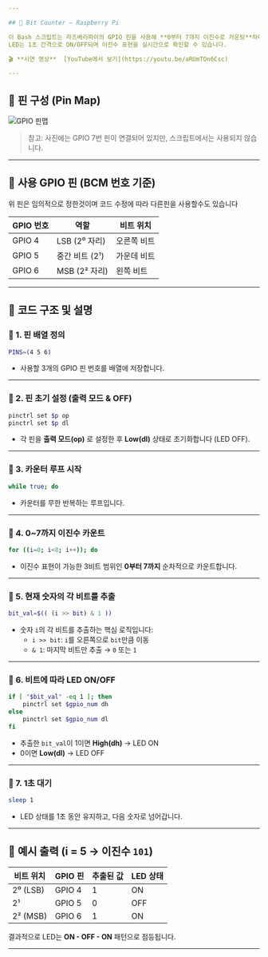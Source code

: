 ```yaml
---

## 📘 Bit Counter – Raspberry Pi

이 Bash 스크립트는 라즈베리파이의 GPIO 핀을 사용해 **0부터 7까지 이진수로 카운팅**하며 각 비트 값을 3개의 LED로 시각적으로 표현합니다.  
LED는 1초 간격으로 ON/OFF되며 이진수 표현을 실시간으로 확인할 수 있습니다.

🎬 **시연 영상**  [YouTube에서 보기](https://youtu.be/aRUmTOn6Csc)

---
```


## 📌 핀 구성 (Pin Map)

![GPIO 핀맵](https://github.com/user-attachments/assets/00bb9e03-d8e6-4c5c-a78d-e17f3f1330b0)

> 참고: 사진에는 GPIO 7번 핀이 연결되어 있지만, 스크립트에서는 사용되지 않습니다.

---

## 🔌 사용 GPIO 핀 (BCM 번호 기준)

위 핀은 임의적으로 정한것이며 코드 수정에 따라 다른핀을 사용할수도 있습니다

| GPIO 번호 | 역할            | 비트 위치 |
|------------|-----------------|------------|
| GPIO 4     | LSB (2⁰ 자리)   | 오른쪽 비트 |
| GPIO 5     | 중간 비트 (2¹) | 가운데 비트 |
| GPIO 6     | MSB (2² 자리)   | 왼쪽 비트   |

---

## 🧠 코드 구조 및 설명

### 🔹 1. 핀 배열 정의
```bash
PINS=(4 5 6)
```
- 사용할 3개의 GPIO 핀 번호를 배열에 저장합니다.

---

### 🔹 2. 핀 초기 설정 (출력 모드 & OFF)
```bash
pinctrl set $p op
pinctrl set $p dl
```
- 각 핀을 **출력 모드(op)** 로 설정한 후 **Low(dl)** 상태로 초기화합니다 (LED OFF).

---

### 🔹 3. 카운터 루프 시작
```bash
while true; do
```
- 카운터를 무한 반복하는 루프입니다.

---

### 🔹 4. 0~7까지 이진수 카운트
```bash
for ((i=0; i<8; i++)); do
```
- 이진수 표현이 가능한 3비트 범위인 **0부터 7까지** 순차적으로 카운트합니다.

---

### 🔹 5. 현재 숫자의 각 비트를 추출
```bash
bit_val=$(( (i >> bit) & 1 ))
```
- 숫자 `i`의 각 비트를 추출하는 핵심 로직입니다:
  - `i >> bit`: `i`를 오른쪽으로 `bit`만큼 이동
  - `& 1`: 마지막 비트만 추출 → `0` 또는 `1`

---

### 🔹 6. 비트에 따라 LED ON/OFF
```bash
if [ "$bit_val" -eq 1 ]; then
    pinctrl set $gpio_num dh
else
    pinctrl set $gpio_num dl
fi
```
- 추출한 `bit_val`이 1이면 **High(dh)** → LED ON  
- 0이면 **Low(dl)** → LED OFF

---

### 🔹 7. 1초 대기
```bash
sleep 1
```
- LED 상태를 1초 동안 유지하고, 다음 숫자로 넘어갑니다.

---

## 🧪 예시 출력 (i = 5 → 이진수 `101`)

| 비트 위치 | GPIO 핀 | 추출된 값 | LED 상태 |
|------------|----------|------------|-----------|
| 2⁰ (LSB)   | GPIO 4   | 1          | ON        |
| 2¹         | GPIO 5   | 0          | OFF       |
| 2² (MSB)   | GPIO 6   | 1          | ON        |

결과적으로 LED는 **ON - OFF - ON** 패턴으로 점등됩니다.

---
